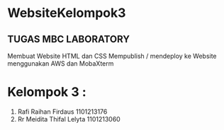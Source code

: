 # WebsiteKelompok3
## TUGAS MBC LABORATORY 
Membuat Website HTML dan CSS 
Mempublish / mendeploy ke Website menggunakan AWS dan MobaXterm

# Kelompok 3 : 
1. Rafi Raihan Firdaus 1101213176
2. Rr Meidita Thifal Lelyta 1101213060

